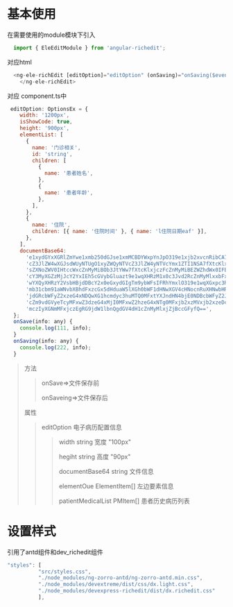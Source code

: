  # 基本使用

在需要使用的module模块下引入
```JavaScript 
  import { EleEditModule } from 'angular-richedit';
```
对应html
```JavaScript
  <ng-ele-richEdit [editOption]="editOption" (onSaving)="onSaving($event)" (onSave)="onSave($event)">
    </ng-ele-richEdit>
```
对应 component.ts中
```JavaScript
 editOption: OptionsEx = {
    width: '1200px',
    isShowCode: true,
    height: '900px',
    elementList: [
      {
        name: '门诊相关',
        id: 'string',
        children: [
          {
            name: '患者姓名',
          },
          {
            name: '患者年龄',
          },
        ],
      },
      {
        name: '住院',
        children: [{ name: '住院时间' }, { name: 'l住院日期eaf' }],
      },
    ],
    documentBase64:
      'e1xydGYxXGRlZmYwe1xmb250dGJse1xmMCBDYWxpYnJpO319e1xjb2xvcnRibCA7XHJlZDB' +
      'cZ3JlZW4wXGJsdWUyNTUgO1xyZWQyNTVcZ3JlZW4yNTVcYmx1ZTI1NSA7fXtcKlxkZWZjaHAgXGZzMjJ9e1xzdHl' +
      'sZXNoZWV0IHtccWxcZnMyMiBOb3JtYWw7fXtcKlxjczFcZnMyMiBEZWZhdWx0IFBhcmFncmFwaCBGb250O317XCp' +
      'cY3MyXGZzMjJcY2YxIEh5cGVybGluazt9e1wqXHRzM1x0c3Jvd2RcZnMyMlxxbFx0c3ZlcnRhbHRcdHNjZWxsY2J' +
      'wYXQyXHRzY2VsbHBjdDBcY2x0eGxydGIgTm9ybWFsIFRhYmxlO319e1wqXGxpc3RvdmVycmlkZXRhYmxlfXtcaW5' +
      'mb31cbm91aWNvbXBhdFxzcGx5dHduaW5lXGh0bWF1dHNwXGV4cHNocnRuXHNwbHRwZ3BhclxkZWZ0YWI3MjBcc2V' +
      'jdGRcbWFyZ2xzeG4xNDQwXG1hcmdyc3huMTQ0MFxtYXJndHN4bjE0NDBcbWFyZ2JzeG4xNDQwXGhlYWRlcnk3MjB' +
      'cZm9vdGVyeTcyMFxwZ3dzeG4xMjI0MFxwZ2hzeG4xNTg0MFxjb2xzMVxjb2xzeDcyMFxwYXJkXHBsYWluXHFse1x' +
      'mczIyXGNmMFxjczEgRG9jdW1lbnQgdGV4dH1cZnMyMlxjZjBccGFyfQ==',
  };
  onSave(info: any) {
    console.log(111, info);
  }
  onSaving(info: any) {
    console.log(222, info);
  }
```

  > 方法
  >> onSave=>文件保存前
  >>>
  >> onSaveing=>文件保存后 
  >>>
  > 属性
  >>>
  >> editOption 电子病历配置信息
  >>>
  >>> width string 宽度 "100px"
  >>>
  >>> hegiht string 高度 "90px"
  >>>
  >>> documentBase64 string  文件信息
  >>>
  >>> elementOue  ElementItem[] 左边要素信息
  >>>
  >>> patientMedicalList PMItem[] 患者历史病历列表 

#  设置样式

 引用了antd组件和dev_richedit组件
```javascript
"styles": [
          "src/styles.css",
          "./node_modules/ng-zorro-antd/ng-zorro-antd.min.css",
          "./node_modules/devextreme/dist/css/dx.light.css",
          "./node_modules/devexpress-richedit/dist/dx.richedit.css"
          ],
```